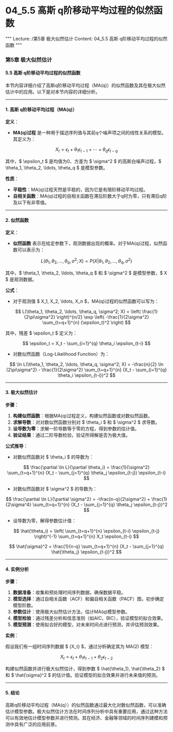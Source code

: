 # 04_5.5 高斯 q阶移动平均过程的似然函数

"""
Lecture: /第5章 极大似然估计
Content: 04_5.5 高斯 q阶移动平均过程的似然函数
"""

### 第5章 极大似然估计

#### 5.5 高斯 q阶移动平均过程的似然函数

本节内容详细介绍了高斯q阶移动平均过程（MA(q)）的似然函数及其在极大似然估计中的应用。以下是对本节内容的详细分析。

---

#### 1. 高斯 q阶移动平均过程（MA(q)）

**定义**：
- **MA(q)过程** 是一种用于描述序列值与其前q个噪声项之间的线性关系的模型。其定义为：

$$ X_t = \epsilon_t + \theta_1 \epsilon_{t-1} + \cdots + \theta_q \epsilon_{t-q} $$

其中，$ \epsilon_t $ 是均值为0、方差为 $ \sigma^2 $ 的高斯白噪声过程，$ \theta_1, \theta_2, \ldots, \theta_q $ 是模型参数。

**性质**：
- **平稳性**：MA(q)过程天然是平稳的，因为它是有限阶移动平均过程。
- **自相关函数**：MA(q)过程的自相关函数在滞后阶数大于q时为零，只有滞后q阶及以下有非零值。

---

#### 2. 似然函数

**定义**：
- **似然函数** 表示在给定参数下，观测数据出现的概率。对于MA(q)过程，似然函数可以表示为：

$$ L(\theta_1, \theta_2, \ldots, \theta_q, \sigma^2; X) = P(X | \theta_1, \theta_2, \ldots, \theta_q, \sigma^2) $$

其中，$ \theta_1, \theta_2, \ldots, \theta_q $ 和 $ \sigma^2 $ 是模型参数，$ X $ 是观测数据。

**公式**：
- 对于观测值 $ X_1, X_2, \ldots, X_n $，MA(q)过程的似然函数可以写为：

$$ L(\theta_1, \theta_2, \ldots, \theta_q, \sigma^2; X) = \left( \frac{1}{2\pi\sigma^2} \right)^{n/2} \exp \left( -\frac{1}{2\sigma^2} \sum_{t=q+1}^{n} (\epsilon_t)^2 \right) $$

其中，残差 $ \epsilon_t $ 定义为：

$$ \epsilon_t = X_t - \sum_{i=1}^{q} \theta_i \epsilon_{t-i} $$

- 对数似然函数（Log-Likelihood Function）为：

$$ \ln L(\theta_1, \theta_2, \ldots, \theta_q, \sigma^2; X) = -\frac{n}{2} \ln (2\pi\sigma^2) - \frac{1}{2\sigma^2} \sum_{t=q+1}^{n} (X_t - \sum_{i=1}^{q} \theta_i \epsilon_{t-i})^2 $$

---

#### 3. 极大似然估计

**步骤**：

1. **构建似然函数**：根据MA(q)过程定义，构建似然函数或对数似然函数。
2. **求解导数**：对对数似然函数分别对 $ \theta_i $ 和 $ \sigma^2 $ 求导数。
3. **设导数为零**：求解一阶导数等于零的方程，得到参数的估计值。
4. **验证结果**：通过二阶导数检验，验证所得解是否为极大值。

**公式推导**：

- 对数似然函数对 $ \theta_i $ 的导数为：

$$ \frac{\partial \ln L}{\partial \theta_i} = \frac{1}{\sigma^2} \sum_{t=q+1}^{n} (X_t - \sum_{j=1}^{q} \theta_j \epsilon_{t-j}) \epsilon_{t-i} $$

- 对数似然函数对 $ \sigma^2 $ 的导数为：

$$ \frac{\partial \ln L}{\partial \sigma^2} = -\frac{n-q}{2\sigma^2} + \frac{1}{2\sigma^4} \sum_{t=q+1}^{n} (X_t - \sum_{j=1}^{q} \theta_j \epsilon_{t-j})^2 $$

- 设导数为零，解得参数估计值：

$$ \hat{\theta_i} = \left( \sum_{t=q+1}^{n} \epsilon_{t-i} \epsilon_{t-j} \right)^{-1} \sum_{t=q+1}^{n} X_t \epsilon_{t-i} $$

$$ \hat{\sigma}^2 = \frac{1}{n-q} \sum_{t=q+1}^{n} (X_t - \sum_{j=1}^{q} \hat{\theta_j} \epsilon_{t-j})^2 $$

---

#### 4. 实例分析

**步骤**：

1. **数据准备**：收集和预处理时间序列数据，确保数据平稳。
2. **模型选择**：通过自相关函数（ACF）和偏自相关函数（PACF）图，初步确定模型阶数。
3. **参数估计**：使用极大似然估计方法，估计MA(q)模型参数。
4. **模型检验**：通过残差分析和信息准则（如AIC、BIC），验证模型的拟合效果。
5. **模型预测**：使用拟合好的模型，对未来时间点进行预测，并评估预测效果。

**实例**：

假设我们有一组时间序列数据 $ \{X_t\} $，通过分析确定其为 MA(2) 模型：

$$ X_t = \epsilon_t + \theta_1 \epsilon_{t-1} + \theta_2 \epsilon_{t-2} $$

构建似然函数并进行极大似然估计，得到参数 $ \hat{\theta_1}, \hat{\theta_2} $ 和 $ \hat{\sigma}^2 $ 的估计值。验证模型的拟合效果并进行未来值的预测。

---

#### 5. 结论

高斯q阶移动平均过程（MA(q））的似然函数通过最大化对数似然函数，可以准确估计模型参数。极大似然估计方法在时间序列分析中具有重要应用，通过这种方法可以有效地估计模型参数并进行预测。其在经济、金融等领域的时间序列建模和预测中具有广泛的应用前景。